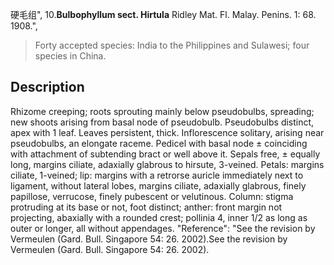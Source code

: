 硬毛组",
10.**Bulbophyllum sect. Hirtula** Ridley Mat. Fl. Malay. Penins. 1: 68. 1908.",

> Forty accepted species: India to the Philippines and Sulawesi; four species in China.

## Description
Rhizome creeping; roots sprouting mainly below pseudobulbs, spreading; new shoots arising from basal node of pseudobulb. Pseudobulbs distinct, apex with 1 leaf. Leaves persistent, thick. Inflorescence solitary, arising near pseudobulbs, an elongate raceme. Pedicel with basal node ± coinciding with attachment of subtending bract or well above it. Sepals free, ± equally long, margins ciliate, adaxially glabrous to hirsute, 3-veined. Petals: margins ciliate, 1-veined; lip: margins with a retrorse auricle immediately next to ligament, without lateral lobes, margins ciliate, adaxially glabrous, finely papillose, verrucose, finely pubescent or velutinous. Column: stigma protruding at its base or not, foot distinct; anther: front margin not projecting, abaxially with a rounded crest; pollinia 4, inner 1/2 as long as outer or longer, all without appendages.
  "Reference": "See the revision by Vermeulen (Gard. Bull. Singapore 54: 26. 2002).See the revision by Vermeulen (Gard. Bull. Singapore 54: 26. 2002).
